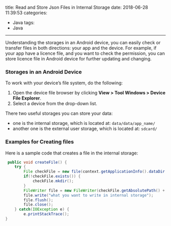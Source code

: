 title: Read and Store Json Files in Internal Storage
date: 2018-06-28 11:39:53
categories:
- Java
tags:
- Java
---

Understanding the storages in an Android device, you can easily check or transfer files in both directions: your app and the device. For example, if your app have a licence file, and you want to check the permission, you can store licence file in Android device for further updating and changing.

<!-- more -->

### Storages in an Android Device

To work with your device’s file system, do the following:

1. Open the device file browser by clicking __View > Tool Windows > Device File Explorer__.
2. Select a device from the drop-down list.

There two useful storages you can store your data:

- one is the internal storage, which is located at: `data/data/app_name/`
- another one is the external user storage, which is located at: `sdcard/`

### Examples for Creating files

Here is a sample code that creates a file in the internal storage:

```java
 public void createFile() {
    try {
        File checkFile = new file(context.getApplicationInfo().dataDir + "/new_directory_name/");
        if(!checkFile.exists()) {
            checkFile.mkdir();
        }
        FileWriter file = new FileWriter(checkFile.getAbsolutePath() + "/filename");
        file.write("what you want to write in internal storage");
        file.flush();
        file.close();
    } catch(IOException e) {
        e.printStackTrace();
}
```
